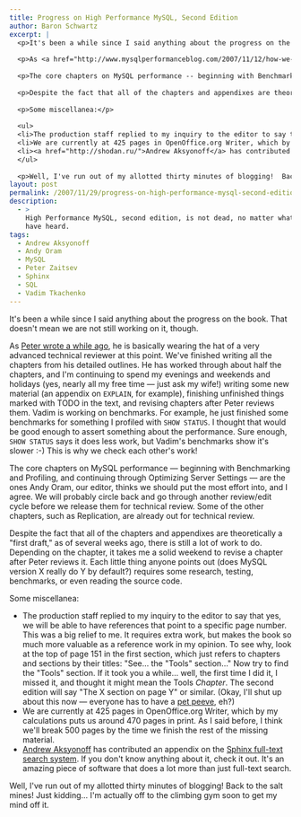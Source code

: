 ```yaml
---
title: Progress on High Performance MySQL, Second Edition
author: Baron Schwartz
excerpt: |
  <p>It's been a while since I said anything about the progress on the book.  That doesn't mean we are not still working on it, though.</p>
  
  <p>As <a href="http://www.mysqlperformanceblog.com/2007/11/12/how-we-work-on-high-performance-mysql-second-edition/">Peter wrote a while ago</a>, he is basically wearing the hat of a very advanced technical reviewer at this point.  We've finished writing all the chapters from his detailed outlines.  He has worked through about half the chapters, and I'm continuing to spend my evenings and weekends and holidays (yes, nearly all my free time -- just ask my wife!) writing some new material (an appendix on <code>EXPLAIN</code>, for example), finishing unfinished things marked with TODO in the text, and revising chapters after Peter reviews them.  Vadim is working on benchmarks.  For example, he just finished some benchmarks for something I profiled with <code>SHOW STATUS</code>.  I thought that would be good enough to assert something about the performance.  Sure enough, <code>SHOW STATUS</code> says it does less work, but Vadim's benchmarks show it's slower :-)  This is why we check each other's work!</p>
  
  <p>The core chapters on MySQL performance -- beginning with Benchmarking and Profiling, and continuing through Optimizing Server Settings -- are the ones Andy Oram, our editor, thinks we should put the most effort into, and I agree.  We will probably circle back and go through another review/edit cycle before we release them for technical review.  Some of the other chapters, such as Replication, are already out for technical review.</p>
  
  <p>Despite the fact that all of the chapters and appendixes are theoretically a "first draft," as of several weeks ago, there is still a lot of work to do.  Depending on the chapter, it takes me a solid weekend to revise a chapter after Peter reviews it.  Each little thing anyone points out (does MySQL version X really do Y by default?) requires some research, testing, benchmarks, or even reading the source code.</p>
  
  <p>Some miscellanea:</p>
  
  <ul>
  <li>The production staff replied to my inquiry to the editor to say that yes, we will be able to have references that point to a specific page number.  This was a big relief to me.  It requires extra work, but makes the book so much more valuable as a reference work in my opinion.  To see why, look at the top of page 151 in the first section, which just refers to chapters and sections by their titles: "See... the "Tools" section..."  Now try to find the "Tools" section.  If it took you a while... well, the first time I did it, I missed it, and thought it might mean the Tools <em>Chapter</em>.  The second edition will say "The X section on page Y" or similar.  (Okay, I'll shut up about this now -- everyone has to have a <a href="http://www.xaprb.com/blog/2007/02/14/review-of-pro-nagios-20-and-nagios-system-and-network-monitoring/">pet peeve</a>, eh?)</li>
  <li>We are currently at 425 pages in OpenOffice.org Writer, which by my calculations puts us around 470 pages in print.  As I said before, I think we'll break 500 pages by the time we finish the rest of the missing material.</li>
  <li><a href="http://shodan.ru/">Andrew Aksyonoff</a> has contributed an appendix on the <a href="http://www.sphinxsearch.com/">Sphinx full-text search system</a>.  If you don't know anything about it, check it out.  It's an amazing piece of software that does a lot more than just full-text search.</li>
  </ul>
  
  <p>Well, I've run out of my allotted thirty minutes of blogging!  Back to the salt mines!  Just kidding...  I'm actually off to the climbing gym soon to get my mind off it.</p>
layout: post
permalink: /2007/11/29/progress-on-high-performance-mysql-second-edition/
description:
  - >
    High Performance MySQL, second edition, is not dead, no matter what you might
    have heard.
tags:
  - Andrew Aksyonoff
  - Andy Oram
  - MySQL
  - Peter Zaitsev
  - Sphinx
  - SQL
  - Vadim Tkachenko
---
```

It's been a while since I said anything about the progress on the book. That doesn't mean we are not still working on it, though.

As [Peter wrote a while ago][1], he is basically wearing the hat of a very advanced technical reviewer at this point. We've finished writing all the chapters from his detailed outlines. He has worked through about half the chapters, and I'm continuing to spend my evenings and weekends and holidays (yes, nearly all my free time &#8212; just ask my wife!) writing some new material (an appendix on `EXPLAIN`, for example), finishing unfinished things marked with TODO in the text, and revising chapters after Peter reviews them. Vadim is working on benchmarks. For example, he just finished some benchmarks for something I profiled with `SHOW STATUS`. I thought that would be good enough to assert something about the performance. Sure enough, `SHOW STATUS` says it does less work, but Vadim's benchmarks show it's slower :-) This is why we check each other's work!

The core chapters on MySQL performance &#8212; beginning with Benchmarking and Profiling, and continuing through Optimizing Server Settings &#8212; are the ones Andy Oram, our editor, thinks we should put the most effort into, and I agree. We will probably circle back and go through another review/edit cycle before we release them for technical review. Some of the other chapters, such as Replication, are already out for technical review.

Despite the fact that all of the chapters and appendixes are theoretically a "first draft," as of several weeks ago, there is still a lot of work to do. Depending on the chapter, it takes me a solid weekend to revise a chapter after Peter reviews it. Each little thing anyone points out (does MySQL version X really do Y by default?) requires some research, testing, benchmarks, or even reading the source code.

Some miscellanea:

*   The production staff replied to my inquiry to the editor to say that yes, we will be able to have references that point to a specific page number. This was a big relief to me. It requires extra work, but makes the book so much more valuable as a reference work in my opinion. To see why, look at the top of page 151 in the first section, which just refers to chapters and sections by their titles: "See&#8230; the "Tools" section&#8230;" Now try to find the "Tools" section. If it took you a while&#8230; well, the first time I did it, I missed it, and thought it might mean the Tools *Chapter*. The second edition will say "The X section on page Y" or similar. (Okay, I'll shut up about this now &#8212; everyone has to have a [pet peeve][2], eh?)
*   We are currently at 425 pages in OpenOffice.org Writer, which by my calculations puts us around 470 pages in print. As I said before, I think we'll break 500 pages by the time we finish the rest of the missing material.
*   [Andrew Aksyonoff][3] has contributed an appendix on the [Sphinx full-text search system][4]. If you don't know anything about it, check it out. It's an amazing piece of software that does a lot more than just full-text search.

Well, I've run out of my allotted thirty minutes of blogging! Back to the salt mines! Just kidding&#8230; I'm actually off to the climbing gym soon to get my mind off it.

 [1]: http://www.mysqlperformanceblog.com/2007/11/12/how-we-work-on-high-performance-mysql-second-edition/
 [2]: http://www.xaprb.com/blog/2007/02/14/review-of-pro-nagios-20-and-nagios-system-and-network-monitoring/
 [3]: http://shodan.ru/
 [4]: http://www.sphinxsearch.com/
